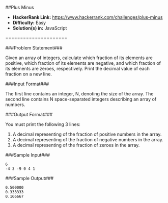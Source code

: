 ##Plus Minus

* __HackerRank Link:__ https://www.hackerrank.com/challenges/plus-minus
* __Difficulty:__ Easy
* __Solution(s) in:__ JavaScript

=====================

###Problem Statement###

Given an array of integers, calculate which fraction of its elements are positive, which fraction of its elements are negative, and which fraction of its elements are zeroes, respectively. Print the decimal value of each fraction on a new line.

###Input Format###

The first line contains an integer, N, denoting the size of the array. 
The second line contains N space-separated integers describing an array of numbers.

###Output Format###

You must print the following 3 lines:

1. A decimal representing of the fraction of positive numbers in the array.
2. A decimal representing of the fraction of negative numbers in the array.
3. A decimal representing of the fraction of zeroes in the array.

###Sample Input###

```
6
-4 3 -9 0 4 1
```

###Sample Output###

```
0.500000
0.333333
0.166667
```
